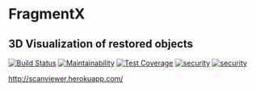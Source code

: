 # FragmentX
## 3D Visualization of restored objects

[![Build Status](https://travis-ci.org/FragmentX/FRAGMENTX.svg?branch=master)](https://travis-ci.org/FragmentX/FRAGMENTX) [![Maintainability](https://api.codeclimate.com/v1/badges/900fd8a114c8d71e0142/maintainability)](https://codeclimate.com/github/FragmentX/FRAGMENTX/maintainability) [![Test Coverage](https://api.codeclimate.com/v1/badges/900fd8a114c8d71e0142/test_coverage)](https://codeclimate.com/github/FragmentX/FRAGMENTX/test_coverage) [![security](https://hakiri.io/github/FragmentX/FRAGMENTX/master.svg)](https://hakiri.io/github/FragmentX/FRAGMENTX/master) [![security](https://img.shields.io/badge/Contributors-3-green)](https://github.com/FragmentX/FRAGMENTX/graphs/contributors)

http://scanviewer.herokuapp.com/